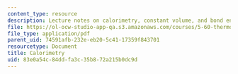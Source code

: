 ```yaml
---
content_type: resource
description: Lecture notes on calorimetry, constant volume, and bond energies.
file: https://ol-ocw-studio-app-qa.s3.amazonaws.com/courses/5-60-thermodynamics-kinetics-spring-2008/83e0a54c84ddfa3c35b872a215b0dc9d_lec_7.pdf
file_type: application/pdf
parent_uid: 74591afb-232e-eb20-5c41-17359f843701
resourcetype: Document
title: Calorimetry
uid: 83e0a54c-84dd-fa3c-35b8-72a215b0dc9d
---
```


